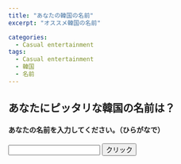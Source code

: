 ```yaml
---
title: "あなたの韓国の名前"
excerpt: "オススメ韓国の名前"

categories:
  - Casual entertainment
tags:
  - Casual entertainment
  - 韓国
  - 名前
---
```


## あなたにピッタリな韓国の名前は？
#### あなたの名前を入力してください。（ひらがなで）

<input type="text" id="inputText" name="inputText"/> 
<input type="submit" value="クリック" onClick="getRecommendName();"/> 

<script type="text/javascript">


function getRecommendName() {
    var apiUrl = 'https://jsonplaceholder.typicode.com/users/1/';
    fetch(apiUrl).then(response => {
      return response.json();
    }).then(data => {
      // Work with JSON data here
      document.getElementById("recommendName").innerHTML = data.name
      console.log(data);
    }).catch(err => {
      // Do something for an error here
    });
}
</script>
<span id="recommendName"></span>
